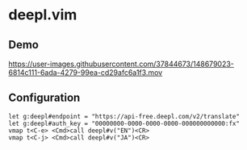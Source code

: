 # deepl.vim

## Demo



https://user-images.githubusercontent.com/37844673/148679023-6814c111-6ada-4279-99ea-cd29afc6a1f3.mov



## Configuration
```vim
let g:deepl#endpoint = "https://api-free.deepl.com/v2/translate"
let g:deepl#auth_key = "00000000-0000-0000-0000-000000000000:fx"
vmap t<C-e> <Cmd>call deepl#v("EN")<CR>
vmap t<C-j> <Cmd>call deepl#v("JA")<CR>
```
